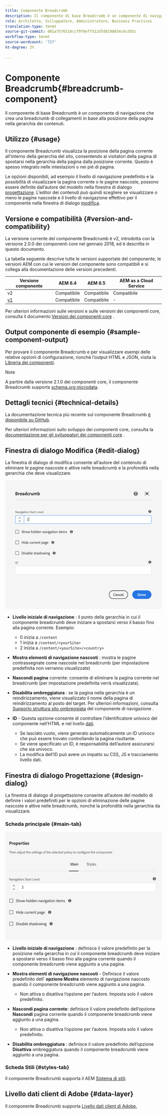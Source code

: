 ```yaml
---
title: Componente Breadcrumb
description: Il componente di base Breadcrumb è un componente di navigazione che crea una breadcrumb di collegamenti in base alla posizione della pagina nella gerarchia dei contenuti.
role: Architetto, Sviluppatore, Amministratore, Business Practices
translation-type: tm+mt
source-git-commit: d01a7576518ccf9f0effd12dfd8198854c6cd55c
workflow-type: tm+mt
source-wordcount: '727'
ht-degree: 2%

---
```



# Componente Breadcrumb{#breadcrumb-component}

Il componente di base Breadcrumb è un componente di navigazione che crea una breadcrumb di collegamenti in base alla posizione della pagina nella gerarchia dei contenuti.

## Utilizzo {#usage}

Il componente Breadcrumb visualizza la posizione della pagina corrente all’interno della gerarchia del sito, consentendo ai visitatori della pagina di spostarsi nella gerarchia della pagina dalla posizione corrente. Questo è spesso integrato nelle intestazioni o nei piè di pagina.

Le opzioni disponibili, ad esempio il livello di navigazione predefinito e la possibilità di visualizzare la pagina corrente o le pagine nascoste, possono essere definite dall’autore del modello nella finestra di dialogo [progettazione](#design-dialog). L’editor dei contenuti può quindi scegliere se visualizzare o meno le pagine nascoste e il livello di navigazione effettivo per il componente nella finestra di dialogo [modifica](#edit-dialog).

## Versione e compatibilità {#version-and-compatibility}

La versione corrente del componente Breadcrumb è v2, introdotta con la versione 2.0.0 dei componenti core nel gennaio 2018, ed è descritta in questo documento.

La tabella seguente descrive tutte le versioni supportate del componente, le versioni AEM con cui le versioni del componente sono compatibili e si collega alla documentazione delle versioni precedenti.

| Versione componente | AEM 6.4 | AEM 6.5 | AEM as a Cloud Service |
|--- | --- |--- |---|
| v2 | Compatibile | Compatibile | Compatibile |
| [v1](v1/breadcrumb-v1.md) | Compatibile | Compatibile | - |

Per ulteriori informazioni sulle versioni e sulle versioni dei componenti core, consulta il documento [Versioni dei componenti core](/help/versions.md) .

## Output componente di esempio {#sample-component-output}

Per provare il componente Breadcrumb e per visualizzare esempi delle relative opzioni di configurazione, nonché l’output HTML e JSON, visita la [Libreria dei componenti](https://adobe.com/go/aem_cmp_library_breadcrumb).

>[!NOTE]
>
>A partire dalla versione 2.1.0 dei componenti core, il componente Breadcrumb supporta [schema.org microdata](https://schema.org/BreadcrumbList).

## Dettagli tecnici {#technical-details}

La documentazione tecnica più recente sul componente Breadcrumb [è disponibile su GitHub](https://adobe.com/go/aem_cmp_tech_breadcrumb_v2).

Per ulteriori informazioni sullo sviluppo dei componenti core, consulta la [documentazione per gli sviluppatori dei componenti core](/help/developing/overview.md) .

## Finestra di dialogo Modifica {#edit-dialog}

La finestra di dialogo di modifica consente all’autore del contenuto di eliminare le pagine nascoste e attive nelle breadcrumb e la profondità nella gerarchia che deve visualizzare.

![Finestra di dialogo di modifica del componente Breadcrumb](/help/assets/breadcrumb-edit.png)

* **Livello iniziale di navigazione** : il punto della gerarchia in cui il componente breadcrumb deve iniziare a spostarsi verso il basso fino alla pagina corrente. Esempio:

   * 0 inizia a `/content`
   * 1 inizia a `/content/<yourSite>`
   * 2 inizia a `/content/<yourSite>/<country>`

* **Mostra elementi di navigazione nascosti** : mostra le pagine contrassegnate come nascoste nel breadcrumb (per impostazione predefinita non verranno visualizzate)
* **Nascondi pagina**  corrente: consente di eliminare la pagina corrente nel breadcrumb (per impostazione predefinita verrà visualizzata).
* **Disabilita ombreggiatura** : se la pagina nella gerarchia è un reindirizzamento, viene visualizzato il nome della pagina di reindirizzamento al posto del target. Per ulteriori informazioni, consulta [Supporto struttura sito ombreggiata](navigation.md#shadow-structure) del componente di navigazione .
* **ID**  - Questa opzione consente di controllare l’identificatore univoco del componente nell’HTML e nel livello  [dati](/help/developing/data-layer/overview.md).
   * Se lasciato vuoto, viene generato automaticamente un ID univoco che può essere trovato controllando la pagina risultante.
   * Se viene specificato un ID, è responsabilità dell’autore assicurarsi che sia univoco.
   * La modifica dell’ID può avere un impatto su CSS, JS e tracciamento livello dati.

## Finestra di dialogo Progettazione {#design-dialog}

La finestra di dialogo di progettazione consente all’autore del modello di definire i valori predefiniti per le opzioni di eliminazione delle pagine nascoste e attive nelle breadcrumb, nonché la profondità nella gerarchia da visualizzare.

### Scheda principale {#main-tab}

![](/help/assets/breadcrumb-design.png)

* **Livello iniziale di navigazione** : definisce il valore predefinito per la posizione nella gerarchia in cui il componente breadcrumb deve iniziare a spostarsi verso il basso fino alla pagina corrente quando il componente breadcrumb viene aggiunto a una pagina.
* **Mostra elementi di navigazione nascosti**  - Definisce il valore predefinito dell’ **opzione Mostra** elemento di navigazione nascosto quando il componente breadcrumb viene aggiunto a una pagina.

   * Non attiva o disattiva l’opzione per l’autore. Imposta solo il valore predefinito.

* **Nascondi pagina corrente**: definisce il valore predefinito dell’opzione  **Nascondi** pagina corrente quando il componente breadcrumb viene aggiunto a una pagina.

   * Non attiva o disattiva l’opzione per l’autore. Imposta solo il valore predefinito.

* **Disabilita ombreggiatura** : definisce il valore predefinito dell’opzione  **Disattiva** ombreggiatura quando il componente breadcrumb viene aggiunto a una pagina.

### Scheda Stili {#styles-tab}

Il componente Breadcrumb supporta il AEM [Sistema di stili](/help/get-started/authoring.md#component-styling).

## Livello dati client di Adobe {#data-layer}

Il componente Breadcrumb supporta [Livello dati client di Adobe.](/help/developing/data-layer/overview.md)
